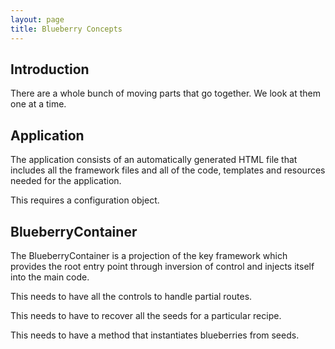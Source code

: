 ```yaml
---
layout: page
title: Blueberry Concepts
---
```


## Introduction

There are a whole bunch of moving parts that go together.
We look at them one at a time.

## Application

The application consists of an automatically generated HTML file that
includes all the framework files and all of the code, templates and
resources needed for the application.

This requires a configuration object.

## BlueberryContainer

The BlueberryContainer is a projection of the key framework which
provides the root entry point through inversion of control and injects
itself into the main code.

This needs to have all the controls to handle partial routes.

This needs to have to recover all the seeds for a particular recipe.

This needs to have a method that instantiates blueberries from seeds.